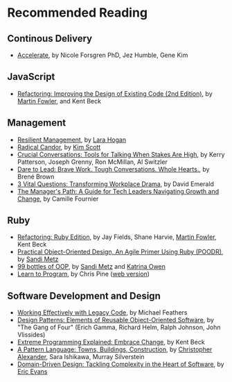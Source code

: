 # Recommended Reading

## Continous Delivery

- [Accelerate](https://www.amazon.com/Accelerate-Software-Performing-Technology-Organizations/dp/1942788339), by Nicole Forsgren PhD, Jez Humble, Gene Kim

## JavaScript

- [Refactoring: Improving the Design of Existing Code (2nd Edition)](https://www.amazon.com/Refactoring-Improving-Existing-Addison-Wesley-Signature/dp/0134757599), by [Martin Fowler](https://martinfowler.com), and Kent Beck

## Management

- [Resilient Management](https://resilient-management.com), by [Lara Hogan](https://larahogan.me)
- [Radical Candor](https://www.amazon.com/Radical-Candor-Revised-Kick-Ass-Humanity/dp/1250235375), by [Kim Scott](https://www.radicalcandor.com)
- [Crucial Conversations: Tools for Talking When Stakes Are High](https://www.amazon.com/Crucial-Conversations-Talking-Stakes-Second/dp/0071771328), by Kerry Patterson, Joseph Grenny, Ron McMillan, Al Switzler
- [Dare to Lead: Brave Work. Tough Conversations. Whole Hearts.](https://www.amazon.com/Dare-Lead-Brave-Conversations-Hearts/dp/0399592520), by Brené Brown
- [3 Vital Questions: Transforming Workplace Drama](https://www.amazon.com/Vital-Questions-Transforming-Workplace-Drama/dp/0996871837), by David Emerald
- [The Manager's Path: A Guide for Tech Leaders Navigating Growth and Change](https://www.amazon.com/Managers-Path-Leaders-Navigating-Growth/dp/1491973897), by Camille Fournier

## Ruby

- [Refactoring: Ruby Edition](https://www.amazon.com/Refactoring-Ruby-Addison-Wesley-Professional/dp/0321984137), by Jay Fields, Shane Harvie, [Martin Fowler](https://martinfowler.com), Kent Beck
- [Practical Object-Oriented Design, An Agile Primer Using Ruby (POODR)](https://www.poodr.com), by [Sandi Metz](https://www.sandimetz.com)
- [99 bottles of OOP](https://www.sandimetz.com/99bottles), by [Sandi Metz](https://www.sandimetz.com) and [Katrina Owen](https://www.kytrinyx.com)
- [Learn to Program](https://pragprog.com/titles/ltp2/learn-to-program-2nd-edition), by Chris Pine ([web version](https://pine.fm/LearnToProgram))

## Software Development and Design

- [Working Effectively with Legacy Code](https://www.amazon.com/Working-Effectively-Legacy-Michael-Feathers/dp/0131177052), by Michael Feathers
- [Design Patterns: Elements of Reusable Object-Oriented Software](https://www.amazon.com/Design-Patterns-Elements-Reusable-Object-Oriented/dp/0201633612), by "The Gang of Four" (Erich Gamma, Richard Helm, Ralph Johnson, John Vlissides)
- [Extreme Programming Explained: Embrace Change](https://www.amazon.com/Extreme-Programming-Explained-Embrace-Change/dp/0321278658), by Kent Beck
- [A Pattern Language: Towns, Buildings, Construction](https://www.amazon.com/Pattern-Language-Buildings-Construction-Environmental/dp/0195019199), by [Christopher Alexander](http://www.patternlanguage.com), Sara Ishikawa, Murray Silverstein
- [Domain-Driven Design: Tackling Complexity in the Heart of Software](https://www.amazon.com/Domain-Driven-Design-Tackling-Complexity-Software/dp/0321125215), by [Eric Evans](https://domaindrivendesign.org/about-us/)
